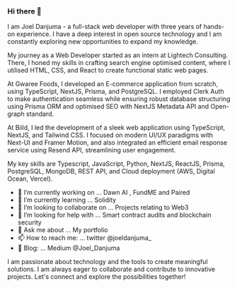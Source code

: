### Hi there 👋

I am Joel Danjuma - a full-stack web developer with three years of hands-on experience. I have a deep interest in open source technology and I am constantly exploring new opportunities to expand my knowledge.

My journey as a Web Developer started as an intern at Lightech Consulting. There, I honed my skills in crafting search engine optimised content, where I utilised HTML, CSS, and React to create functional static web pages.

At Gwaree Foods, I developed an E-commerce application from scratch, using TypeScript, NextJS, Prisma, and PostgreSQL. I employed Clerk Auth to make authentication seamless while ensuring robust database structuring using Prisma ORM and optimised SEO with NextJS Metadata API and Open-graph standard.

At Biild, I led the development of a sleek web application using TypeScript, NextJS, and Tailwind CSS. I focused on modern UI/UX paradigms with Next-UI and Framer Motion, and also integrated an efficient email response service using Resend API, streamlining user engagement.

My key skills are Typescript, JavaScript, Python, NextJS, ReactJS, Prisma, PostgreSQL, MongoDB, REST API, and Cloud deployment (AWS, Digital Ocean, Vercel).

- 🔭 I’m currently working on ... Dawn AI , FundME and Paired
- 🌱 I’m currently learning ... Solidity
- 👯 I’m looking to collaborate on ... Projects relating to Web3
- 🤔 I’m looking for help with ... Smart contract audits and blockchain security
- 💬 Ask me about ... My portfolio
- 📫 How to reach me: ... twitter @joeldanjuma_ 
- 🧩 Blog: ... Medium @Joel_Danjuma

I am passionate about technology and the tools to create meaningful solutions. I am always eager to collaborate and contribute to innovative projects. Let's connect and explore the possibilities together!


